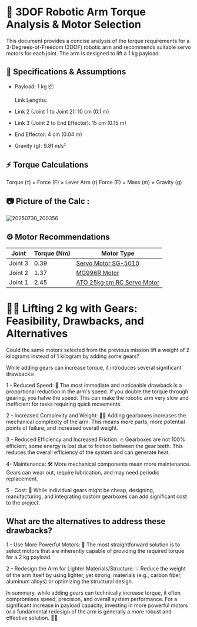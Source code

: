 # 🤖 3DOF Robotic Arm Torque Analysis & Motor Selection

This document provides a concise analysis of the torque requirements for a 3-Degrees-of-Freedom (3DOF) robotic arm and recommends suitable servo motors for each joint. The arm is designed to lift a 1 kg payload.

## 📐 Specifications & Assumptions

- Payload: 1 kg 📦

  Link Lengths:
- Link 2 (Joint 1 to Joint 2): 10 cm (0.1 m)
- Link 3 (Joint 2 to End Effector): 15 cm (0.15 m)
- End Effector: 4 cm (0.04 m)
- Gravity (g): 9.81 m/s²

## ⚡ Torque Calculations

Torque (τ) = Force (F) × Lever Arm (r)
Force (F) = Mass (m) × Gravity (g)

##  📷  Picture of the Calc :

![20250730_200356](https://github.com/user-attachments/assets/7b737a6a-f6bb-4925-a34e-bdb92f8518ba)

## ⚙️ Motor Recommendations

|     Joint     |  Torque (Nm)  |   Motor Type  |
| ------------- | ------------- | ------------- |
| Joint 3       | 0.39          | [Servo Motor SG-5010](https://circuits-elec.com/products/servo-motor-sg-5010-5-kg-cm?srsltid=AfmBOooFash-SHPrXExL76KDNKCMLhT-AGROOM57dEgbM0KKjGpQ-OMn) |
| Joint 2       | 1.37          | [MG996R Motor](https://store.open-electronics.org/SERVO213)              | 
| Joint 1       | 2.45          | [ATO 25kg·cm RC Servo Motor](https://www.waveshare.com/st3020-servo.htm) | 


# 🏋️‍♀️ Lifting 2 kg with Gears: Feasibility, Drawbacks, and Alternatives

Could the same motors selected from the previous mission lift a weight of 2 kilograms instead of 1 kilogram by adding some gears?

While adding gears can increase torque, it introduces several significant drawbacks:

1 - Reduced Speed: 🐢 The most immediate and noticeable drawback is a proportional reduction in the arm's speed. If you double the torque through gearing, you halve the speed. This can make the robotic arm very slow and inefficient for tasks requiring quick movements.

2 - Increased Complexity and Weight: 🏋️‍♀️ Adding gearboxes increases the mechanical complexity of the arm. This means more parts, more potential points of failure, and increased overall weight.

3 - Reduced Efficiency and Increased Friction: 🔥 Gearboxes are not 100% efficient; some energy is lost due to friction between the gear teeth. This reduces the overall efficiency of the system and can generate heat. 

4- Maintenance: 🛠️ More mechanical components mean more maintenance. Gears can wear out, require lubrication, and may need periodic replacement.

5 - Cost: 💸 While individual gears might be cheap, designing, manufacturing, and integrating custom gearboxes can add significant cost to the project.

## What are the alternatives to address these drawbacks?

1 - Use More Powerful Motors: 💪 The most straightforward solution is to select motors that are inherently capable of providing the required torque for a 2 kg payload.

2 - Redesign the Arm for Lighter Materials/Structure: 💡 Reduce the weight of the arm itself by using lighter, yet strong, materials (e.g., carbon fiber, aluminum alloys) or optimizing the structural design.


In summary, while adding gears can technically increase torque, it often compromises speed, precision, and overall system performance. For a significant increase in payload capacity, investing in more powerful motors or a fundamental redesign of the arm is generally a more robust and effective solution. 💪🚀
